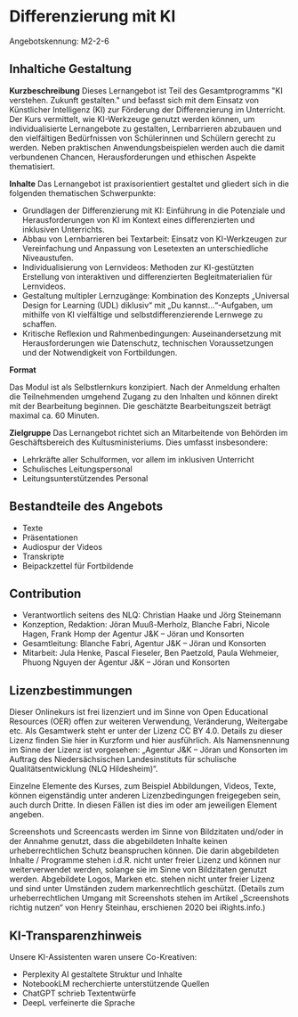 # Differenzierung mit KI
Angebotskennung: M2-2-6 

## Inhaltiche Gestaltung

**Kurzbeschreibung**
Dieses Lernangebot ist Teil des Gesamtprogramms "KI verstehen. Zukunft gestalten." und befasst sich mit dem Einsatz von Künstlicher Intelligenz (KI) zur Förderung der Differenzierung im Unterricht.  Der Kurs vermittelt, wie KI-Werkzeuge genutzt werden können, um individualisierte Lernangebote zu gestalten, Lernbarrieren abzubauen und den vielfältigen Bedürfnissen von Schülerinnen und Schülern gerecht zu werden.  Neben praktischen Anwendungsbeispielen werden auch die damit verbundenen Chancen, Herausforderungen und ethischen Aspekte thematisiert. 

**Inhalte**
Das Lernangebot ist praxisorientiert gestaltet und gliedert sich in die folgenden thematischen Schwerpunkte:

* Grundlagen der Differenzierung mit KI: Einführung in die Potenziale und Herausforderungen von KI im Kontext eines differenzierten und inklusiven Unterrichts. 
* Abbau von Lernbarrieren bei Textarbeit: Einsatz von KI-Werkzeugen zur Vereinfachung und Anpassung von Lesetexten an unterschiedliche Niveaustufen. 
* Individualisierung von Lernvideos: Methoden zur KI-gestützten Erstellung von interaktiven und differenzierten Begleitmaterialien für Lernvideos. 
* Gestaltung multipler Lernzugänge: Kombination des Konzepts „Universal Design for Learning (UDL) diklusiv“ mit „Du kannst…“-Aufgaben, um mithilfe von KI vielfältige und selbstdifferenzierende Lernwege zu schaffen. 
* Kritische Reflexion und Rahmenbedingungen: Auseinandersetzung mit Herausforderungen wie Datenschutz, technischen Voraussetzungen und der Notwendigkeit von Fortbildungen. 

**Format**

Das Modul ist als Selbstlernkurs konzipiert. Nach der Anmeldung erhalten die Teilnehmenden umgehend Zugang zu den Inhalten und können direkt mit der Bearbeitung beginnen. Die geschätzte Bearbeitungszeit beträgt maximal ca. 60 Minuten.

**Zielgruppe**
Das Lernangebot richtet sich an Mitarbeitende von Behörden im Geschäftsbereich des Kultusministeriums. Dies umfasst insbesondere:

* Lehrkräfte aller Schulformen, vor allem im inklusiven Unterricht 
* Schulisches Leitungspersonal
* Leitungsunterstützendes Personal

## Bestandteile des Angebots

- Texte
- Präsentationen
- Audiospur der Videos
- Transkripte
- Beipackzettel für Fortbildende


## Contribution

- Verantwortlich seitens des NLQ: Christian Haake und Jörg Steinemann 
- Konzeption, Redaktion: Jöran Muuß-Merholz, Blanche Fabri, Nicole Hagen, Frank Homp der Agentur J&K – Jöran und Konsorten
- Gesamtleitung: Blanche Fabri, Agentur J&K – Jöran und Konsorten
- Mitarbeit: Jula Henke, Pascal Fieseler, Ben Paetzold, Paula Wehmeier, Phuong Nguyen der Agentur J&K – Jöran und Konsorten

## Lizenzbestimmungen

Dieser Onlinekurs ist frei lizenziert und im Sinne von Open Educational Resources (OER) offen zur weiteren Verwendung, Veränderung, Weitergabe etc. Als Gesamtwerk steht er unter der Lizenz CC BY 4.0. Details zu dieser Lizenz finden Sie hier in Kurzform und hier ausführlich. Als Namensnennung im Sinne der Lizenz ist vorgesehen: „Agentur J&K – Jöran und Konsorten im Auftrag des Niedersächsischen Landesinstituts für schulische Qualitätsentwicklung (NLQ Hildesheim)“.

Einzelne Elemente des Kurses, zum Beispiel Abbildungen, Videos, Texte, können eigenständig unter anderen Lizenzbedingungen freigegeben sein, auch durch Dritte. In diesen Fällen ist dies im oder am jeweiligen Element angeben.

Screenshots und Screencasts werden im Sinne von Bildzitaten und/oder in der Annahme genutzt, dass die abgebildeten Inhalte keinen urheberrechtlichen Schutz beanspruchen können. Die darin abgebildeten Inhalte / Programme stehen i.d.R. nicht unter freier Lizenz und können nur weiterverwendet werden, solange sie im Sinne von Bildzitaten genutzt werden. Abgebildete Logos, Marken etc. stehen nicht unter freier Lizenz und sind unter Umständen zudem markenrechtlich geschützt. (Details zum urheberrechtlichen Umgang mit Screenshots stehen im Artikel „Screenshots richtig nutzen“ von Henry Steinhau, erschienen 2020 bei iRights.info.)

## KI-Transparenzhinweis

Unsere KI-Assistenten waren unsere Co-Kreativen:
- Perplexity AI gestaltete Struktur und Inhalte
- NotebookLM recherchierte unterstützende Quellen
- ChatGPT schrieb Textentwürfe
- DeepL verfeinerte die Sprache
